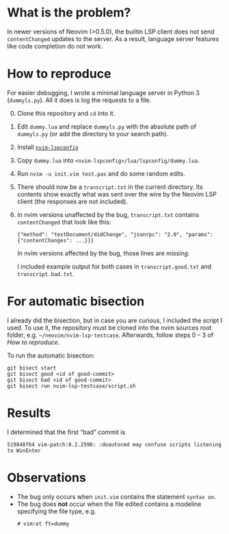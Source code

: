 # What is the problem?

In newer versions of Neovim (>0.5.0), the builtin LSP client does not send
`contentChanged` updates to the server. As a result, language server features
like code completion do not work.

# How to reproduce

For easier debugging, I wrote a minimal language server in Python 3
(`dummyls.py`). All it does is log the requests to a file.

0. Clone this repository and `cd` into it. 
1. Edit `dummy.lua` and replace `dummyls.py` with the absolute path of
   `dummyls.py` (or add the directory to your search path).
2. Install [`nvim-lspconfig`][0]
3. Copy `dummy.lua` into `<nvim-lspconfig>/lua/lspconfig/dummy.lua`.

4. Run `nvim -u init.vim test.pas` and do some random edits.
5. There should now be a `transcript.txt` in the current directory. Its contents
   show exactly what was sent over the wire by the Neovim LSP client (the
   responses are not included).
6. In nvim versions unaffected by the bug, `transcript.txt` contains
   `contentChanged` that look like this:
   ```
   {"method": "textDocument/didChange", "jsonrpc": "2.0", "params": {"contentChanges": ...}}}
   ```
   In nvim versions affected by the bug, those lines are *missing*.

   I included example output for both cases in `transcript.good.txt` and
   `transcript.bad.txt`.

# For automatic bisection

I already did the bisection, but in case you are curious, I included the script
I used. To use it, the repository must be cloned into the nvim sources root
folder, e.g. `~/neovim/nvim-lsp-testcase`.  Afterwards, follow steps 0 – 3 of
*How to reproduce*.

To run the automatic bisection:
```
git bisect start
git bisect good <id of good-commit>
git bisect bad <id of good-commit>
git bisect run nvim-lsp-testcase/script.sh
```

# Results

I determined that the first “bad” commit is
```
519848f64 vim-patch:8.2.2596: :doautocmd may confuse scripts listening to WinEnter
```

# Observations

- The bug only occurs when `init.vim` contains the statement `syntax on`.
- The bug does **not** occur when the file edited contains a modeline specifying
  the file type, e.g.
  ```
  # vim:et ft=dummy
  ```

[0]: https://github.com/neovim/nvim-lspconfig
